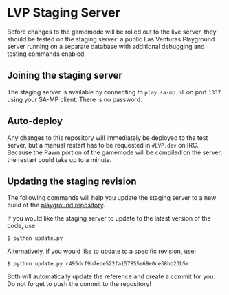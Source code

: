 # LVP Staging Server
Before changes to the gamemode will be rolled out to the live server, they should be tested on the
staging server: a public Las Venturas Playground server running on a separate database with
additional debugging and testing commands enabled.

## Joining the staging server
The staging server is available by connecting to `play.sa-mp.nl` on port `1337` using your SA-MP
client. There is no password.

## Auto-deploy
Any changes to this repository will immediately be deployed to the test server, but a manual restart
has to be requested in `#LVP.dev` on IRC. Because the Pawn portion of the gamemode will be compiled
on the server, the restart could take up to a minute.

## Updating the staging revision
The following commands will help you update the staging server to a new build of the
[playground repository](https://github.com/LVPlayground/playground).

If you would like the staging server to update to the latest version of the code, use:

    $ python update.py

Alternatively, if you would like to update to a specific revision, use:

    $ python update.py c495dcf9b7ece522fa157855e69e0ce58bb23b5e

Both will automatically update the reference and create a commit for you. Do not forget to push the
commit to the repository!
